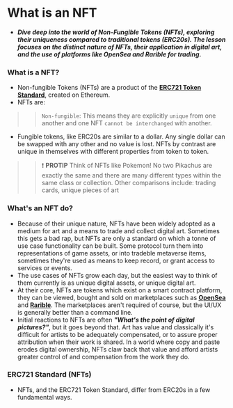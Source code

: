 # What is an NFT
- ***Dive deep into the world of Non-Fungible Tokens (NFTs), exploring their uniqueness compared to traditional tokens (ERC20s). The lesson focuses on the distinct nature of NFTs, their application in digital art, and the use of platforms like OpenSea and Rarible for trading.***

### What is a NFT?
- Non-fungible Tokens (NFTs) are a product of the **[ERC721 Token Standard](https://eips.ethereum.org/EIPS/eip-721)**, created on Ethereum.
- NFTs are:

>> `Non-fungible`: This means they are explicitly `unique` from one another and one NFT `cannot be interchanged` with another.

- Fungible tokens, like ERC20s are similar to a dollar. Any single dollar can be swapped with any other and no value is lost. NFTs by contrast are unique in themselves with different properties from token to token.

>> ❗ **PROTIP** Think of NFTs like Pokemon! No two Pikachus are exactly the same and there are many different types within the same class or collection. Other comparisons include: trading cards, unique pieces of art

### What's an NFT do?
- Because of their unique nature, NFTs have been widely adopted as a medium for art and a means to trade and collect digital art. Sometimes this gets a bad rap, but NFTs are only a standard on which a tonne of use case functionality can be built. Some protocol turn them into representations of game assets, or into tradeble metaverse items, sometimes they're used as means to keep record, or grant access to services or events.
- The use cases of NFTs grow each day, but the easiest way to think of them currently is as unique digital assets, or unique digital art.
- At their core, NFTs are tokens which exist on a smart contract platform, they can be viewed, bought and sold on marketplaces such as **[OpenSea](https://opensea.io/)** and **[Rarible](https://rarible.com/)**. The marketplaces aren't required of course, but the UI/UX is generally better than a command line.
- Initial reactions to NFTs are often _**"What's the point of digital pictures?"**_, but it goes beyond that. Art has value and classically it's difficult for artists to be adequately compensated, or to assure proper attribution when their work is shared. In a world where copy and paste erodes digital ownership, NFTs claw back that value and afford artists greater control of and compensation from the work they do.

### ERC721 Standard (NFTs)
- NFTs, and the ERC721 Token Standard, differ from ERC20s in a few fundamental ways.

